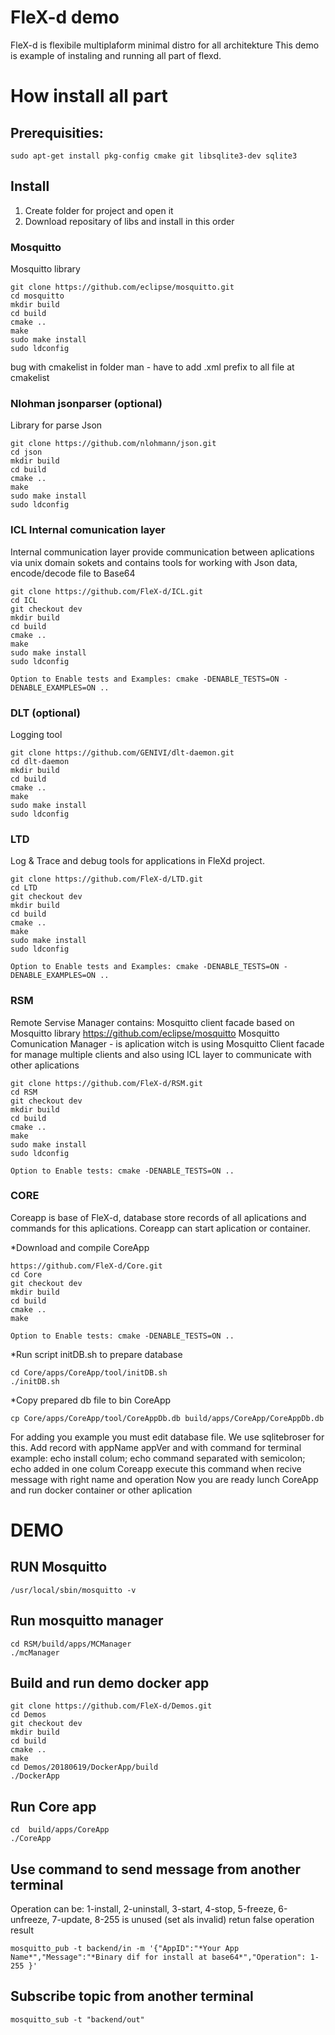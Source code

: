 # FleX-d demo

FleX-d is flexibile multiplaform minimal distro for all architekture
This demo is example of instaling and running all part of flexd. 

# How install all part

## Prerequisities:
    sudo apt-get install pkg-config cmake git libsqlite3-dev sqlite3

## Install
1. Create folder for project and open it
2. Download repositary of libs and install in this order

### Mosquitto

Mosquitto library 

    git clone https://github.com/eclipse/mosquitto.git
    cd mosquitto
    mkdir build
    cd build 
    cmake ..
    make	
    sudo make install
    sudo ldconfig

bug with cmakelist in folder man - have to add .xml prefix to all file at cmakelist

### Nlohman jsonparser (optional)

Library for parse Json

    git clone https://github.com/nlohmann/json.git
    cd json
    mkdir build
    cd build 
    cmake .. 
    make
    sudo make install
    sudo ldconfig

### ICL Internal comunication layer 

Internal communication layer provide communication between aplications via unix domain sokets 
and contains tools for working with Json data, encode/decode file to Base64

    git clone https://github.com/FleX-d/ICL.git
    cd ICL
    git checkout dev
    mkdir build
    cd build 
    cmake ..
    make
    sudo make install
    sudo ldconfig

    Option to Enable tests and Examples: cmake -DENABLE_TESTS=ON -DENABLE_EXAMPLES=ON ..

### DLT (optional)

Logging tool 

    git clone https://github.com/GENIVI/dlt-daemon.git
    cd dlt-daemon
    mkdir build
    cd build 
    cmake ..
    make
    sudo make install
    sudo ldconfig

### LTD

Log & Trace and debug tools for applications in FleXd project.

    git clone https://github.com/FleX-d/LTD.git
    cd LTD
    git checkout dev
    mkdir build 
    cd build 
    cmake ..
    make 
    sudo make install
    sudo ldconfig

    Option to Enable tests and Examples: cmake -DENABLE_TESTS=ON -DENABLE_EXAMPLES=ON ..

### RSM

Remote Servise Manager contains:
Mosquitto client facade based on Mosquitto library https://github.com/eclipse/mosquitto
Mosquitto Comunication Manager  - is aplication witch is using Mosquitto Client facade for manage multiple clients and also using ICL layer to communicate with other aplications

    git clone https://github.com/FleX-d/RSM.git
    cd RSM
    git checkout dev
    mkdir build
    cd build 
    cmake ..
    make
    sudo make install
    sudo ldconfig

    Option to Enable tests: cmake -DENABLE_TESTS=ON ..

### CORE

Coreapp is base of FleX-d, database store records of all aplications and commands for this aplications.
Coreapp can start aplication or container.

*Download and compile CoreApp 

    https://github.com/FleX-d/Core.git
    cd Core
    git checkout dev 
    mkdir build 
    cd build 
    cmake .. 
    make 

    Option to Enable tests: cmake -DENABLE_TESTS=ON ..

*Run script initDB.sh to prepare database

    cd Core/apps/CoreApp/tool/initDB.sh
    ./initDB.sh

*Copy prepared db file to bin CoreApp

    cp Core/apps/CoreApp/tool/CoreAppDb.db build/apps/CoreApp/CoreAppDb.db

For adding you example you must edit database file. We use sqlitebroser for this. Add record with appName appVer and with command for terminal 
example: echo install colum; echo command separated with semicolon; echo added in one colum
Coreapp execute this command when recive message with right name and operation
Now you are ready lunch CoreApp and run docker container or other aplication


# DEMO

## RUN Mosquitto

    /usr/local/sbin/mosquitto -v

## Run mosquitto manager

    cd RSM/build/apps/MCManager
    ./mcManager

## Build and run demo docker app 

    git clone https://github.com/FleX-d/Demos.git
    cd Demos
    git checkout dev
    mkdir build 
    cd build 
    cmake ..
    make 
    cd Demos/20180619/DockerApp/build
    ./DockerApp

## Run Core app 

    cd  build/apps/CoreApp
    ./CoreApp

## Use command to send message from another terminal

Operation can be: 1-install, 2-uninstall, 3-start, 4-stop, 5-freeze, 6-unfreeze, 7-update, 8-255 is unused (set als invalid) retun false operation result

    mosquitto_pub -t backend/in -m '{"AppID":"*Your App Name*","Message":"*Binary dif for install at base64*","Operation": 1-255 }'

## Subscribe topic from another terminal 

    mosquitto_sub -t "backend/out"
